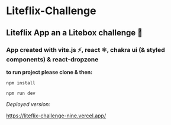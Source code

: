 # Liteflix-Challenge

## Liteflix App an a Litebox challenge 🚀

### App created with vite.js ⚡, react ⚛, chakra ui (& styled components) & react-dropzone

**to run project please clone & then:**

``npm install``

``npm run dev``

*Deployed version:* 

https://liteflix-challenge-nine.vercel.app/
